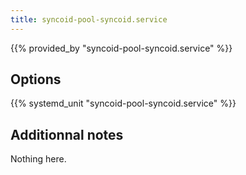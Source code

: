 ```yaml
---
title: syncoid-pool-syncoid.service
---
```


{{% provided_by "syncoid-pool-syncoid.service" %}}

## Options

{{% systemd_unit "syncoid-pool-syncoid.service" %}}

## Additionnal notes

Nothing here.